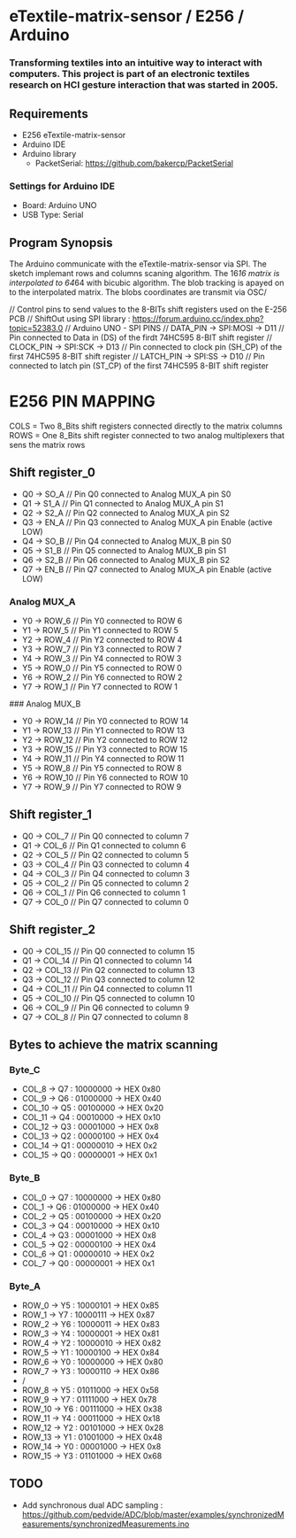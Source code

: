 # eTextile-matrix-sensor / E256 / Arduino

### Transforming textiles into an intuitive way to interact with computers. This project is part of an electronic textiles research on HCI gesture interaction that was started in 2005.

## Requirements
- E256 eTextile-matrix-sensor
- Arduino IDE
- Arduino library
  - PacketSerial: https://github.com/bakercp/PacketSerial

### Settings for Arduino IDE
- Board:           Arduino UNO
- USB Type:        Serial

## Program Synopsis
The Arduino communicate with the eTextile-matrix-sensor via SPI.
The sketch implemant rows and columns scaning algorithm.
The 16*16 matrix is interpolated to 64*64 with bicubic algorithm.
The blob tracking is apayed on to the interpolated matrix.
The blobs coordinates are transmit via OSC/

// Control pins to send values to the 8-BITs shift registers used on the E-256 PCB
// ShiftOut using SPI library : https://forum.arduino.cc/index.php?topic=52383.0
// Arduino UNO - SPI PINS
// DATA_PIN -> SPI:MOSI -> D11 // Pin connected to Data in (DS) of the firdt 74HC595 8-BIT shift register
// CLOCK_PIN -> SPI:SCK -> D13 // Pin connected to clock pin (SH_CP) of the first 74HC595 8-BIT shift register
// LATCH_PIN -> SPI:SS -> D10  // Pin connected to latch pin (ST_CP) of the first 74HC595 8-BIT shift register

# E256 PIN MAPPING

COLS = Two 8_Bits shift registers connected directly to the matrix columns
ROWS = One 8_Bits shift register connected to two analog multiplexers that sens the matrix rows

## Shift register_0
- Q0 -> SO_A  // Pin Q0 connected to Analog MUX_A pin S0
- Q1 -> S1_A  // Pin Q1 connected to Analog MUX_A pin S1
- Q2 -> S2_A  // Pin Q2 connected to Analog MUX_A pin S2
- Q3 -> EN_A  // Pin Q3 connected to Analog MUX_A pin Enable (active LOW)
- Q4 -> SO_B  // Pin Q4 connected to Analog MUX_B pin S0
- Q5 -> S1_B  // Pin Q5 connected to Analog MUX_B pin S1
- Q6 -> S2_B  // Pin Q6 connected to Analog MUX_B pin S2
- Q7 -> EN_B  // Pin Q7 connected to Analog MUX_A pin Enable (active LOW)

### Analog MUX_A
- Y0 -> ROW_6 // Pin Y0 connected to ROW 6
- Y1 -> ROW_5 // Pin Y1 connected to ROW 5
- Y2 -> ROW_4 // Pin Y2 connected to ROW 4
- Y3 -> ROW_7 // Pin Y3 connected to ROW 7
- Y4 -> ROW_3 // Pin Y4 connected to ROW 3
- Y5 -> ROW_0 // Pin Y5 connected to ROW 0
- Y6 -> ROW_2 // Pin Y6 connected to ROW 2
- Y7 -> ROW_1 // Pin Y7 connected to ROW 1

### Analog MUX_B
- Y0 -> ROW_14 // Pin Y0 connected to ROW 14
- Y1 -> ROW_13 // Pin Y1 connected to ROW 13
- Y2 -> ROW_12 // Pin Y2 connected to ROW 12
- Y3 -> ROW_15 // Pin Y3 connected to ROW 15
- Y4 -> ROW_11 // Pin Y4 connected to ROW 11
- Y5 -> ROW_8  // Pin Y5 connected to ROW 8
- Y6 -> ROW_10 // Pin Y6 connected to ROW 10
- Y7 -> ROW_9  // Pin Y7 connected to ROW 9

## Shift register_1
- Q0 -> COL_7  // Pin Q0 connected to column 7
- Q1 -> COL_6  // Pin Q1 connected to column 6
- Q2 -> COL_5  // Pin Q2 connected to column 5
- Q3 -> COL_4  // Pin Q3 connected to column 4
- Q4 -> COL_3  // Pin Q4 connected to column 3
- Q5 -> COL_2  // Pin Q5 connected to column 2
- Q6 -> COL_1  // Pin Q6 connected to column 1
- Q7 -> COL_0  // Pin Q7 connected to column 0

## Shift register_2
- Q0 -> COL_15  // Pin Q0 connected to column 15
- Q1 -> COL_14  // Pin Q1 connected to column 14
- Q2 -> COL_13  // Pin Q2 connected to column 13
- Q3 -> COL_12  // Pin Q3 connected to column 12
- Q4 -> COL_11  // Pin Q4 connected to column 11
- Q5 -> COL_10  // Pin Q5 connected to column 10
- Q6 -> COL_9   // Pin Q6 connected to column 9
- Q7 -> COL_8   // Pin Q7 connected to column 8

## Bytes to achieve the matrix scanning
### Byte_C
- COL_8 ->  Q7 : 10000000 -> HEX 0x80
- COL_9 ->  Q6 : 01000000 -> HEX 0x40
- COL_10 -> Q5 : 00100000 -> HEX 0x20
- COL_11 -> Q4 : 00010000 -> HEX 0x10
- COL_12 -> Q3 : 00001000 -> HEX 0x8
- COL_13 -> Q2 : 00000100 -> HEX 0x4
- COL_14 -> Q1 : 00000010 -> HEX 0x2
- COL_15 -> Q0 : 00000001 -> HEX 0x1

### Byte_B
- COL_0 -> Q7 : 10000000 -> HEX 0x80
- COL_1 -> Q6 : 01000000 -> HEX 0x40
- COL_2 -> Q5 : 00100000 -> HEX 0x20
- COL_3 -> Q4 : 00010000 -> HEX 0x10
- COL_4 -> Q3 : 00001000 -> HEX 0x8
- COL_5 -> Q2 : 00000100 -> HEX 0x4
- COL_6 -> Q1 : 00000010 -> HEX 0x2
- COL_7 -> Q0 : 00000001 -> HEX 0x1

### Byte_A
- ROW_0 -> Y5 : 10000101 -> HEX 0x85
- ROW_1 -> Y7 : 10000111 -> HEX 0x87
- ROW_2 -> Y6 : 10000011 -> HEX 0x83
- ROW_3 -> Y4 : 10000001 -> HEX 0x81
- ROW_4 -> Y2 : 10000010 -> HEX 0x82
- ROW_5 -> Y1 : 10000100 -> HEX 0x84
- ROW_6 -> Y0 : 10000000 -> HEX 0x80
- ROW_7 -> Y3 : 10000110 -> HEX 0x86
- /
- ROW_8  -> Y5 : 01011000 -> HEX 0x58
- ROW_9  -> Y7 : 01111000 -> HEX 0x78
- ROW_10 -> Y6 : 00111000 -> HEX 0x38
- ROW_11 -> Y4 : 00011000 -> HEX 0x18
- ROW_12 -> Y2 : 00101000 -> HEX 0x28
- ROW_13 -> Y1 : 01001000 -> HEX 0x48
- ROW_14 -> Y0 : 00001000 -> HEX 0x8
- ROW_15 -> Y3 : 01101000 -> HEX 0x68

## TODO
- Add synchronous dual ADC sampling : https://github.com/pedvide/ADC/blob/master/examples/synchronizedMeasurements/synchronizedMeasurements.ino
